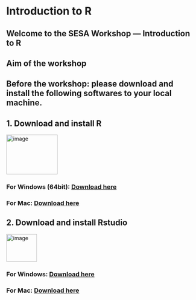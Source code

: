  # Introduction to R
## Welcome to the SESA Workshop — Introduction to R
## Aim of the workshop


## Before the workshop: please download and install the following softwares to your local machine.

## 1. Download and install R
<img width="136" height="105" alt="image" src="https://github.com/user-attachments/assets/e3adcdd0-fd7d-41ff-90d7-df0612957786" /> 

### For Windows (64bit): [Download here](https://cran.r-project.org/bin/windows/base/R-4.5.1-win.exe)
### For Mac: [Download here](https://cran.r-project.org/bin/macosx/big-sur-arm64/base/R-4.5.1-arm64.pkg)

## 2. Download and install Rstudio
<img width="81" height="73" alt="image" src="https://github.com/user-attachments/assets/08749850-728e-4c8f-8428-3c10063713d0" />

### For Windows: [Download here](https://download1.rstudio.org/electron/windows/RStudio-2025.05.1-513.exe)
### For Mac: [Download here](https://download1.rstudio.org/electron/macos/RStudio-2025.05.1-513.dmg)

##  
